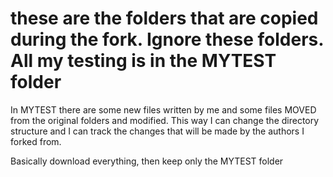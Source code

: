# these are the folders that are copied during the fork. Ignore these folders. All my testing is in the MYTEST folder

In MYTEST there are some new files written by me and some files MOVED from the original folders and modified.
This way I can change the directory structure and I can track the changes that will be made by the authors I forked from.

Basically download everything, then keep only the MYTEST folder
